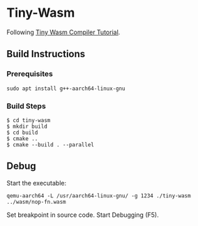 # Tiny-Wasm

Following [Tiny Wasm Compiler Tutorial](https://github.com/Schleifner/Tiny-Wasm-Compiler-Learn).

## Build Instructions

### Prerequisites

`sudo apt install g++-aarch64-linux-gnu`

### Build Steps

```
$ cd tiny-wasm
$ mkdir build
$ cd build
$ cmake ..
$ cmake --build . --parallel
```

## Debug 

Start the executable:

`qemu-aarch64 -L /usr/aarch64-linux-gnu/ -g 1234 ./tiny-wasm ../wasm/nop-fn.wasm`

Set breakpoint in source code. Start Debugging (F5).